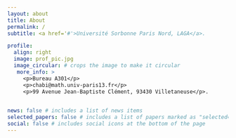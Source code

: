 ```yaml
---
layout: about
title: About
permalink: /
subtitle: <a href='#'>Université Sorbonne Paris Nord, LAGA</a>. 

profile:
  align: right
  image: prof_pic.jpg
  image_circular: # crops the image to make it circular
   more_info: >
     <p>Bureau A301</p>
     <p>chabi@math.univ-paris13.fr</p>
     <p>99 Avenue Jean-Baptiste Clément, 93430 Villetaneuse</p>.
     

news: false # includes a list of news items
selected_papers: false # includes a list of papers marked as "selected={true}"
social: false # includes social icons at the bottom of the page
---
```

